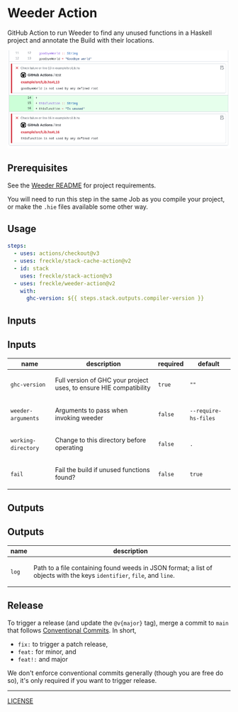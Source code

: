 # Weeder Action

GitHub Action to run Weeder to find any unused functions in a Haskell project
and annotate the Build with their locations.

![Example in Diff](./example-in-diff.png)

## Prerequisites

See the [Weeder README][weeder] for project requirements.

[weeder]: https://github.com/ocharles/weeder#readme

You will need to run this step in the same Job as you compile your project, or
make the `.hie` files available some other way.

## Usage

```yaml
steps:
  - uses: actions/checkout@v3
  - uses: freckle/stack-cache-action@v2
  - id: stack
    uses: freckle/stack-action@v3
  - uses: freckle/weeder-action@v2
    with:
      ghc-version: ${{ steps.stack.outputs.compiler-version }}
```

## Inputs

<!-- action-docs-inputs action="action.yml" -->

## Inputs

| name                | description                                                               | required | default              |
| ------------------- | ------------------------------------------------------------------------- | -------- | -------------------- |
| `ghc-version`       | <p>Full version of GHC your project uses, to ensure HIE compatibility</p> | `true`   | `""`                 |
| `weeder-arguments`  | <p>Arguments to pass when invoking weeder</p>                             | `false`  | `--require-hs-files` |
| `working-directory` | <p>Change to this directory before operating</p>                          | `false`  | `.`                  |
| `fail`              | <p>Fail the build if unused functions found?</p>                          | `false`  | `true`               |

<!-- action-docs-inputs action="action.yml" -->

## Outputs

<!-- action-docs-outputs action="action.yml" -->

## Outputs

| name  | description                                                                                                                                                     |
| ----- | --------------------------------------------------------------------------------------------------------------------------------------------------------------- |
| `log` | <p>Path to a file containing found weeds in JSON format; a list of objects with the keys <code>identifier</code>, <code>file</code>, and <code>line</code>.</p> |

<!-- action-docs-outputs action="action.yml" -->

## Release

To trigger a release (and update the `@v{major}` tag), merge a commit to `main`
that follows [Conventional Commits][]. In short,

- `fix:` to trigger a patch release,
- `feat:` for minor, and
- `feat!:` and major

We don't enforce conventional commits generally (though you are free do so),
it's only required if you want to trigger release.

[conventional commits]: https://www.conventionalcommits.org/en/v1.0.0/#summary

---

[LICENSE](./LICENSE)
